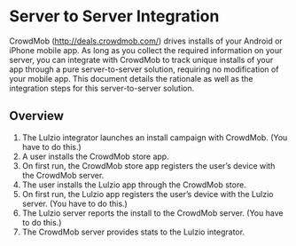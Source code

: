 Server to Server Integration
============================

CrowdMob (http://deals.crowdmob.com/) drives installs of your Android or
iPhone mobile app.  As long as you collect the required information on your
server, you can integrate with CrowdMob to track unique installs of your app
through a pure server-to-server solution, requiring no modification of your
mobile app.  This document details the rationale as well as the integration
steps for this server-to-server solution.

Overview
--------

1. The Lulzio integrator launches an install campaign with CrowdMob.  (You have to do this.)
2. A user installs the CrowdMob store app.
3. On first run, the CrowdMob store app registers the user’s device with the CrowdMob server.
4. The user installs the Lulzio app through the CrowdMob store.
5. On first run, the Lulzio app registers the user’s device with the Lulzio server.  (You have to do this.)
6. The Lulzio server reports the install to the CrowdMob server.  (You have to do this.)
7. The CrowdMob server provides stats to the Lulzio integrator.

